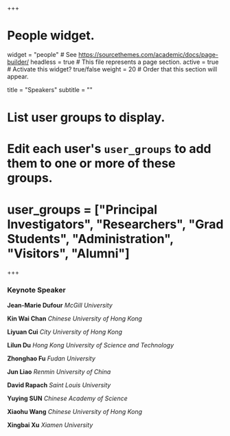 +++
# People widget.
widget = "people"  # See https://sourcethemes.com/academic/docs/page-builder/
headless = true  # This file represents a page section.
active = true  # Activate this widget? true/false
weight = 20  # Order that this section will appear.

title = "Speakers"
subtitle = ""

# List user groups to display.
#   Edit each user's `user_groups` to add them to one or more of these groups.
# user_groups = ["Principal Investigators", "Researchers", "Grad Students", "Administration", "Visitors", "Alumni"]
+++
### Keynote Speaker 
**Jean-Marie Dufour** 
	*McGill University*

**Kin Wai Chan**
  *Chinese University of Hong Kong*

 **Liyuan Cui**
*City University of Hong Kong*

 **Lilun Du**
*Hong Kong University of Science and Technology*

 **Zhonghao Fu**
*Fudan University*

 **Jun Liao**
*Renmin University of China*

 **David Rapach**
*Saint Louis University*

 **Yuying SUN**
*Chinese Academy of Science*

 **Xiaohu Wang**
*Chinese University of Hong Kong*

 **Xingbai Xu**
*Xiamen University*
